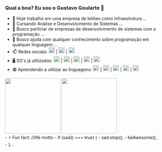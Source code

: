 ### Qual a boa? Eu sou o Gustavo Goularte 👋

- 🔭 Hoje trabalho em uma empresa de leilões como infraestrutura ...
- 🌱 Cursando Análise e Desenvolvimento de Sistemas ...
- 👯 Busco particiar de empresas de desenvolvimento de sistemas com a programação ...
- 🤔 Busco ajuda com qualquer conhecimento sobre programação em qualquer linguagem ...
- 📫 Redes sociais: <a href="https://www.instagram.com/gugoularte/" target="blank"><img height="20em" src="https://img.shields.io/badge/Instagram-E4405F?style=for-the-badge&logo=instagram&logoColor=white"/></a> | 
<a href="https://www.facebook.com/gustavo.goulartecorreia" target="blank"><img height="20em" src="https://img.shields.io/badge/Facebook-1877F2?style=for-the-badge&logo=facebook&logoColor=white"/></a> | 
<a href="https://www.linkedin.com/in/gustavo-goularte-4062a2179/" target="blank"><img height="20em" src="https://img.shields.io/badge/LinkedIn-0077B5?style=for-the-badge&logo=linkedin&logoColor=white"/></a>
- 🖥️ SO's já utilizados: <img height="20em" src="https://img.shields.io/badge/Android-3DDC84?style=for-the-badge&logo=android&logoColor=white"/> | <img height="20em" src="https://img.shields.io/badge/iOS-000000?style=for-the-badge&logo=ios&logoColor=white"/> |  <img height="20em" src="https://img.shields.io/badge/Windows-0078D6?style=for-the-badge&logo=windows&logoColor=white"/> | <img height="20em" src="https://img.shields.io/badge/Ubuntu-E95420?style=for-the-badge&logo=ubuntu&logoColor=white"/> | <img height="20em" src="https://img.shields.io/badge/Linux_Mint-87CF3E?style=for-the-badge&logo=linux-mint&logoColor=white"/>
- 🟢 Aprendendo a utilizar as linguagens: <img height="20em" src="https://img.shields.io/badge/HTML-239120?style=for-the-badge&logo=html5&logoColor=white"/> | <img height="20em" src="https://img.shields.io/badge/CSS-239120?&style=for-the-badge&logo=css3&logoColor=white"/> | <img height="20em" src="https://img.shields.io/badge/Java-ED8B00?style=for-the-badge&logo=java&logoColor=white"/> | <img height="20em" src="https://img.shields.io/badge/PHP-777BB4?style=for-the-badge&logo=php&logoColor=white"/> | <img height="20em" src="https://img.shields.io/badge/MySQL-00000F?style=for-the-badge&logo=mysql&logoColor=white"/>
<div>
<img height="180em" src="https://github-readme-stats.vercel.app/api?username=zgoularte&theme=blue-green"/>
<img height="180em" src="https://github-readme-stats.vercel.app/api/top-langs/?username=zgoularte&theme=blue-green"/>
</div>
- ⚡ Fun fact: //life motto
-               if (sad() === true) {
-                 sad.stop();
-                 beAwesome();
-               }...
